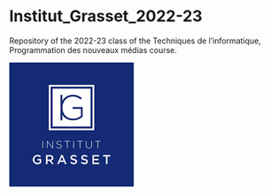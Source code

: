 # Institut_Grasset_2022-23

Repository of the 2022-23 class of the Techniques de l’informatique, Programmation des nouveaux médias course.

![Alt text](https://github.com/JefBronze/Institut_Grasset_2022-23/blob/main/Logo_Grasset.png)
